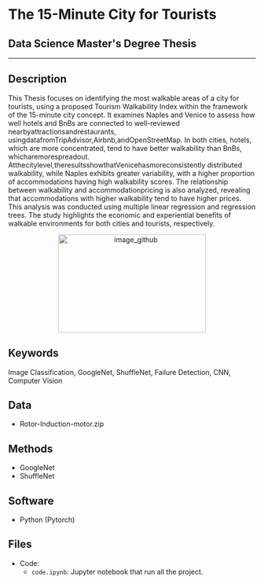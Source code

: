 # The 15-Minute City for Tourists
## Data Science Master's Degree Thesis

---
##  Description 
This Thesis focuses on identifying the most walkable areas of a city for tourists, using a proposed Tourism Walkability Index within the framework of the 15-minute city concept. It examines Naples and Venice to assess how well hotels and BnBs are connected to well-reviewed nearbyattractionsandrestaurants, usingdatafromTripAdvisor,Airbnb,andOpenStreetMap. In both cities, hotels, which are more concentrated, tend to have better walkability than BnBs, whicharemorespreadout. Atthecitylevel,theresultsshowthatVenicehasmoreconsistently distributed walkability, while Naples exhibits greater variability, with a higher proportion of accommodations having high walkability scores. The relationship between walkability and accommodationpricing is also analyzed, revealing that accommodations with higher walkability tend to have higher prices. This analysis was conducted using multiple linear regression and regression trees. The study highlights the economic and experiential benefits of walkable environments for both cities and tourists, respectively.

<p align="center">
<img src="https://github.com/alecruces/Induction-Termographic-Classification/assets/67338986/6d4c9689-da21-4cbe-b3e4-4534b894ce69" alt="image_github" style="width:300px;height:200;"/>
</p>

##  Keywords
Image Classification, GoogleNet, ShuffleNet, Failure Detection, CNN, Computer Vision

##  Data 
* Rotor-Induction-motor.zip

## Methods  
* GoogleNet
* ShuffleNet

## Software 
* Python (Pytorch)

## Files  
* Code:
  - `code.ipynb`: Jupyter notebook that run all the project.

